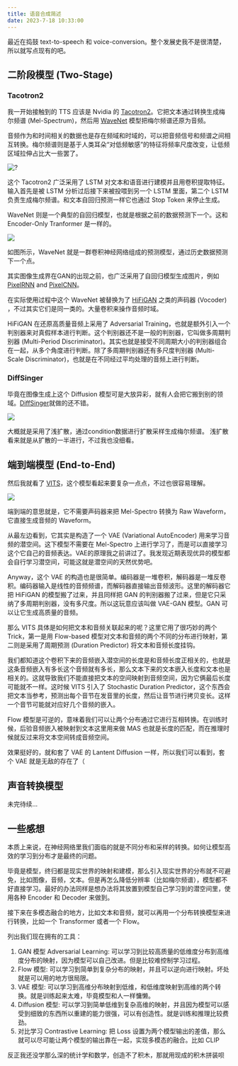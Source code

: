 ```yaml
---
title: 语音合成简述
date: 2023-7-18 10:33:00
---
```


最近在捣鼓 text-to-speech 和 voice-conversion。整个发展史我不是很清楚，所以就写点现有的吧。

## 二阶段模型 (Two-Stage)

### Tacotron2

我一开始接触到的 TTS 应该是 Nvidia 的 [Tacotron2](https://arxiv.org/abs/1712.05884)。它把文本通过转换生成梅尔频谱 (Mel-Spectrum)，然后用 [WaveNet](https://research.google/pubs/pub45774/) 模型把梅尔频谱还原为音频。

音频作为和时间相关的数据也是存在频域和时域的，可以把音频信号和频谱之间相互转换。梅尔频谱则是基于人类耳朵“对低频敏感”的特征将频率尺度改变，让低频区域拉伸占比大一些罢了。

![?](/images/20230718104558.png)

这个 Tacotron2 广泛采用了 LSTM 对文本和语音进行建模并且用卷积提取特征。输入首先是被 LSTM 分析过后接下来被投喂到另一个 LSTM 里面，第二个 LSTM 负责生成梅尔频谱。和文本自回归预测一样它也通过 Stop Token 来停止生成。

WaveNet 则是一个典型的自回归模型，也就是根据之前的数据预测下一个。这和 Encoder-Only Tranformer 是一样的。

![](/images/20230718104053.png)

如图所示，WaveNet 就是一群卷积神经网络组成的预测模型，通过历史数据预测下一个点。

其实图像生成界在GAN的出现之前，也广泛采用了自回归模型生成图片，例如 [PixelRNN](https://arxiv.org/abs/1601.06759) and [PixelCNN](https://arxiv.org/abs/1606.05328)。

在实际使用过程中这个 WaveNet 被替换为了 [HiFiGAN](https://arxiv.org/abs/2010.05646) 之类的声码器 (Vocoder) ，不过其实它们是同一类的。大量卷积来操作音频时域。

HiFiGAN 在还原高质量音频上采用了 Adversarial Training，也就是额外引入一个判别器来对真假样本进行判断。这个判别器还不是一般的判别器，它叫做多周期判别器 (Multi-Period Discriminator)。其实也就是接受不同周期大小的判别器组合在一起，从多个角度进行判断。除了多周期判别器还有多尺度判别器 (Multi-Scale Discriminator)，也就是在不同经过平均处理的音频上进行判断。

### DiffSinger

毕竟在图像生成上这个 Diffusion 模型可是大放异彩，就有人会把它搬到别的领域。[DiffSinger](https://arxiv.org/abs/2105.02446)就做的还不错。

![](/images/20230718112242.png)

大概就是采用了浅扩散，通过condition数据进行扩散采样生成梅尔频谱。
浅扩散看来就是从扩散的一半进行，不过我也没细看。

## 端到端模型 (End-to-End)

然后我就看了 [VITS](https://arxiv.org/abs/2106.06103)，这个模型看起来要复杂一点点，不过也很容易理解。

![](/images/20230718105806.png)

端到端的意思就是，它不需要声码器来把 Mel-Spectro 转换为 Raw Waveform，它直接生成音频的 Waveform。

从最左边看到，它其实是构造了一个 VAE (Variational AutoEncoder) 用来学习音频的潜空间。这下模型不需要在 Mel-Spectro 上进行学习了，而是可以直接学习这个它自己的音频表达。VAE的原理我之前讲过了。我发现近期表现优异的模型都会自行学习潜空间，可能这就是潜空间的天然优势吧。

Anyway，这个 VAE 的构造也是很简单。编码器是一堆卷积，解码器是一堆反卷积。编码器输入是线性的音频频谱，而解码器直接输出音频波形。这里的解码器它把 HiFiGAN 的模型搬了过来，并且同样把 GAN 的判别器搬了过来，但是它只采纳了多周期判别器，没有多尺度。所以这玩意应该叫做 VAE-GAN 模型。GAN 可以让它生成高质量的音频。

那么 VITS 具体是如何把文本和音频关联起来的呢？这里它用了很巧妙的两个 Trick，第一是用 Flow-based 模型对文本和音频的两个不同的分布进行映射，第二则是采用了周期预测 (Duration Predictor) 将文本和音频长度挂钩。

我们都知道这个卷积下来的音频嵌入潜空间的长度是和音频长度正相关的，也就是这条音频嵌入有多长这个音频就有多长，那么文本下来的文本嵌入长度和文本也是相关的。这就导致我们不能直接把文本的空间映射到音频空间，因为它俩最后长度可能就不一样。这时候 VITS 引入了 Stochastic Duration Predictor，这个东西会把文本当参考，预测出每个音节在发音里的长度，然后让音节进行拷贝变长。这样一个音节可能就对应好几个音频的嵌入。

Flow 模型是可逆的，意味着我们可以让两个分布通过它进行互相转换。在训练时候，后验音频嵌入被映射到文本这里用来做 MAS 也就是长度的匹配，而在推理时候就反过来将文本空间转成音频空间。

效果挺好的，就和套了 VAE 的 Lantent Diffusion 一样，所以我们可以看到，套个 VAE 就是无敌的存在了（

## 声音转换模型

未完待续...

## 一些感想

本质上来说，在神经网络里我们面临的就是不同分布和采样的转换。如何让模型高效的学习到分布才是最终的问题。

毕竟是模型，终归都是现实世界的映射和建模，那么引入现实世界的分布就不可避免，比如图像，音频，文本。但是再怎么降低分辨率（比如梅尔频谱），模型都不好直接学习。最好的办法同样是想办法将其放置到模型自己学习到的潜空间里，使用各种 Encoder 和 Decoder 来做到。

接下来在多模态融合的地方，比如文本和音频，就可以再用一个分布转换模型来进行转换，比如一个 Transformer 或者一个 Flow。

列出我们现在拥有的工具：

1. GAN 模型 Adversarial Learning: 可以学习到比较高质量的低维度分布到高维度分布的映射，因为模型可以自己改进。但是比较难控制学习过程。
2. Flow 模型: 可以学习到简单到复杂分布的映射，并且可以逆向进行映射。坏处就是可以用的地方很局限。
3. VAE 模型: 可以学习到高维分布映射到低维，和低维度映射到高维的两个转换。就是训练起来太难，毕竟模型和人一样慵懒。
4. Diffusion 模型: 可以学习到简单低维到复杂高维的映射，并且因为模型可以感受到细致的东西所以重建的能力很强，可以有创造性。就是训练和推理比较费劲。
5. 对比学习 Contrastive Learning: 把 Loss 设置为两个模型输出的差值，那么就可以尽可能让两个模型的输出靠在一起，实现多模态的融合。比如 CLIP

反正我还没学那么深的统计学和数学，创造不了积木，那就用现成的积木拼装呗